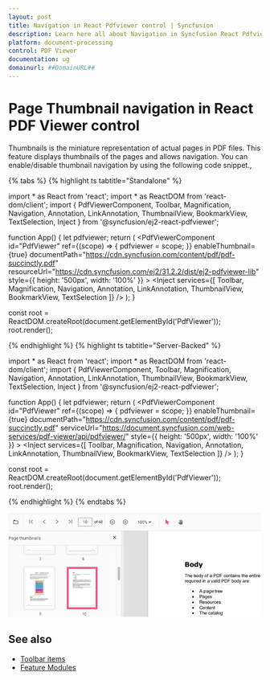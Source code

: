 ```yaml
---
layout: post
title: Navigation in React Pdfviewer control | Syncfusion
description: Learn here all about Navigation in Syncfusion React Pdfviewer control of Syncfusion Essential JS 2 and more.
platform: document-processing
control: PDF Viewer
documentation: ug
domainurl: ##DomainURL##
---
```


# Page Thumbnail navigation in React PDF Viewer control

Thumbnails is the miniature representation of actual pages in PDF files. This feature displays thumbnails of the pages and allows navigation.
You can enable/disable thumbnail navigation by using the following code snippet.,

{% tabs %}
{% highlight ts tabtitle="Standalone" %}

import * as React from 'react';
import * as ReactDOM from 'react-dom/client';
import {
  PdfViewerComponent,
  Toolbar,
  Magnification,
  Navigation,
  Annotation,
  LinkAnnotation,
  ThumbnailView,
  BookmarkView,
  TextSelection,
  Inject
} from '@syncfusion/ej2-react-pdfviewer';

function App() {
  let pdfviewer;
  return (
    <PdfViewerComponent
      id="PdfViewer"
      ref={(scope) => { pdfviewer = scope; }}
      enableThumbnail={true}
      documentPath="https://cdn.syncfusion.com/content/pdf/pdf-succinctly.pdf"
      resourceUrl="https://cdn.syncfusion.com/ej2/31.2.2/dist/ej2-pdfviewer-lib"
      style={{ height: '500px', width: '100%' }}
    >
      <Inject services={[
        Toolbar,
        Magnification,
        Navigation,
        Annotation,
        LinkAnnotation,
        ThumbnailView,
        BookmarkView,
        TextSelection
      ]} />
    </PdfViewerComponent>
  );
}

const root = ReactDOM.createRoot(document.getElementById('PdfViewer'));
root.render(<App />);

{% endhighlight %}
{% highlight ts tabtitle="Server-Backed" %}

import * as React from 'react';
import * as ReactDOM from 'react-dom/client';
import {
  PdfViewerComponent,
  Toolbar,
  Magnification,
  Navigation,
  Annotation,
  LinkAnnotation,
  ThumbnailView,
  BookmarkView,
  TextSelection,
  Inject
} from '@syncfusion/ej2-react-pdfviewer';

function App() {
  let pdfviewer;
  return (
    <PdfViewerComponent
      id="PdfViewer"
      ref={(scope) => { pdfviewer = scope; }}
      enableThumbnail={true}
      documentPath="https://cdn.syncfusion.com/content/pdf/pdf-succinctly.pdf"
      serviceUrl="https://document.syncfusion.com/web-services/pdf-viewer/api/pdfviewer/"
      style={{ height: '500px', width: '100%' }}
    >
      <Inject services={[
        Toolbar,
        Magnification,
        Navigation,
        Annotation,
        LinkAnnotation,
        ThumbnailView,
        BookmarkView,
        TextSelection
      ]} />
    </PdfViewerComponent>
  );
}

const root = ReactDOM.createRoot(document.getElementById('PdfViewer'));
root.render(<App />);

{% endhighlight %}
{% endtabs %}

![Alt text](../images/thumbnail.png)


## See also

* [Toolbar items](https://help.syncfusion.com/document-processing/pdf/pdf-viewer/react/toolbar/)
* [Feature Modules](https://help.syncfusion.com/document-processing/pdf/pdf-viewer/react/feature-module/)